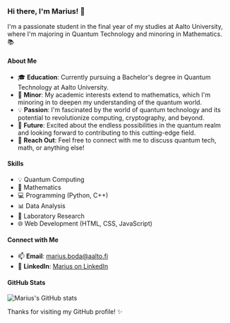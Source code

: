 ### Hi there, I'm Marius! 👋

I'm a passionate student in the final year of my studies at Aalto University, where I'm majoring in Quantum Technology and minoring in Mathematics. 📚

#### About Me

- 🎓 **Education**: Currently pursuing a Bachelor's degree in Quantum Technology at Aalto University.
- 📐 **Minor**: My academic interests extend to mathematics, which I'm minoring in to deepen my understanding of the quantum world.
- 💡 **Passion**: I'm fascinated by the world of quantum technology and its potential to revolutionize computing, cryptography, and beyond.
- 🌌 **Future**: Excited about the endless possibilities in the quantum realm and looking forward to contributing to this cutting-edge field.
- 💬 **Reach Out**: Feel free to connect with me to discuss quantum tech, math, or anything else!

#### Skills

- 💡 Quantum Computing
- 📐 Mathematics
- 💻 Programming (Python, C++)
- 📊 Data Analysis
- 🧪 Laboratory Research
- 🌐 Web Development (HTML, CSS, JavaScript)

#### Connect with Me

- 📫 **Email**: marius.boda@aalto.fi
- 💼 **LinkedIn**: [Marius on LinkedIn](https://www.linkedin.com/in/mariusboda/)

#### GitHub Stats

![Marius's GitHub stats](https://github-readme-stats.vercel.app/api?username=YourGitHubUsername&show_icons=true&theme=dark)

Thanks for visiting my GitHub profile! ✨
